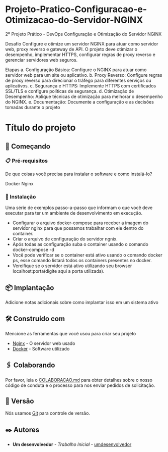 # Projeto-Pratico-Configuracao-e-Otimizacao-do-Servidor-NGINX

2º Projeto Prático - DevOps
Configuração e Otimização do Servidor NGINX

Desafio
Configure e otimize um servidor NGINX para atuar como servidor web, proxy reverso e gateway de API. O projeto deve otimizar o desempenho, implementar HTTPS, configurar regras de proxy reverso e gerenciar servidores web seguros.


Etapas
a. Configuração Básica: Configure o NGINX para atuar como servidor web para um site ou aplicativo.
b. Proxy Reverso: Configure regras de proxy reverso para direcionar o tráfego para diferentes serviços ou aplicativos.
c. Segurança e HTTPS: Implemente HTTPS com certificados SSL/TLS e configure políticas de segurança.
d. Otimização de Desempenho: Aplique técnicas de otimização para melhorar o desempenho do NGINX.
e. Documentação: Documente a configuração e as decisões tomadas durante o projeto
# Título do projeto


## 🚀 Começando

### 📋 Pré-requisitos

De que coisas você precisa para instalar o software e como instalá-lo?

Docker
Nginx

### 🔧 Instalação

Uma série de exemplos passo-a-passo que informam o que você deve executar para ter um ambiente de desenvolvimento em execução.

- Configurar o arquivo docker-compose para receber a imagem do servidor nginx para que possamos trabalhar com ele dentro do container.
- Criar o arquivo de configuração do servidor ngnix.
- Após todas as configuração suba o container usando o comando docker-compose -d
- Você pode verificar se o container está ativo usando o comando docker ps, esse comando listará todos os containers presentes no docker.
- Vereifique se o servidor está ativo utilizando seu browser localhost:porta(digite aqui a porta utilizada).

## 📦 Implantação

Adicione notas adicionais sobre como implantar isso em um sistema ativo

## 🛠️ Construído com

Mencione as ferramentas que você usou para criar seu projeto

* [Nginx](https://www.nginx.com/) - O servidor web usado
* [Docker](https://www.docker.com/) - Software utilizado

## 🖇️ Colaborando

Por favor, leia o [COLABORACAO.md](https://gist.github.com/usuario/linkParaInfoSobreContribuicoes) para obter detalhes sobre o nosso código de conduta e o processo para nos enviar pedidos de solicitação.

## 📌 Versão

Nós usamos [Git](https://git-scm.com/) para controle de versão. 

## ✒️ Autores

* **Um desenvolvedor** - *Trabalho Inicial* - [umdesenvolvedor](https://github.com/jmillene)

